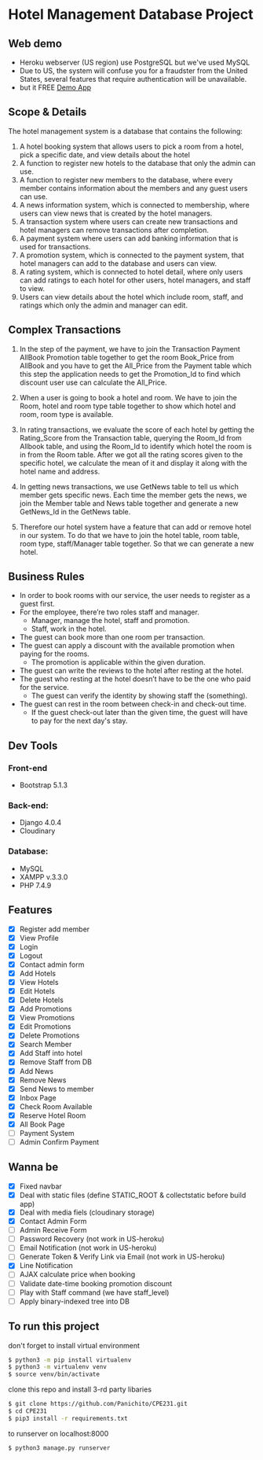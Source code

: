 # Hotel Management Database Project
## Web demo
- Heroku webserver (US region) use PostgreSQL but we've used MySQL
- Due to US, the system will confuse you for a fraudster from the United States, several features that require authentication will be unavailable.
- but it FREE
[Demo App](https://poonveh.herokuapp.com/)

## Scope & Details
The hotel management system is a database that contains the following:
1. A hotel booking system that allows users to pick a room from a hotel, pick a specific date, and view details about the hotel
2. A function to register new hotels to the database that only the admin can use.
3. A function to register new members to the database, where every member contains information about the members and any guest users can use.
4. A news information system, which is connected to membership, where users can view news that is created by the hotel managers.
5. A transaction system where users can create new transactions and hotel managers can remove transactions after completion.
6. A payment system where users can add banking information that is used for transactions.
7. A promotion system, which is connected to the payment system, that hotel managers can add to the database and users can view.
8. A rating system, which is connected to hotel detail, where only users can add ratings to each hotel for other users, hotel managers, and staff to view.
9. Users can view details about the hotel which include room, staff, and ratings which only the admin and manager can edit.

## Complex Transactions
1. In the step of the payment, we have to join the Transaction Payment AllBook Promotion table together to get the room Book_Price from AllBook and you have to get the All_Price from the Payment table which this step the application needs to get the Promotion_Id to find which discount user use can calculate the All_Price.
2. When a user is going to book a hotel and room. We have to join the Room, hotel and room type table together to show which hotel and room, room type is available.
3. In rating transactions, we evaluate the score of each hotel by getting the Rating_Score from the Transaction table, querying the Room_Id from Allbook table, and using the Room_Id to identify which hotel the room is in from the Room table. After we got all the rating scores given to the specific hotel, we calculate the mean of it and display it along with the hotel name and address.
4. In getting news transactions, we use GetNews table to tell us which member gets specific news. Each time the member gets the news, we join the Member table and News table together and generate a new GetNews_Id in the GetNews table.

5. Therefore our hotel system have a feature that can add or remove hotel in our system. To do that we have to join the hotel table, room table, room type, staff/Manager table together. So that we can generate a new hotel.

## Business Rules
- In order to book rooms with our service, the user needs to register as a guest first.
- For the employee, there’re two roles staff and manager.
    - Manager, manage the hotel, staff and promotion.
    - Staff, work in the hotel.
- The guest can book more than one room per transaction.
- The guest can apply a discount with the available promotion when paying for the rooms.
    - The promotion is applicable within the given duration.
- The guest can write the reviews to the hotel after resting at the hotel.
- The guest who resting at the hotel doesn’t have to be the one who paid for the service.
    - The guest can verify the identity by showing staff the (something).
- The guest can rest in the room between check-in and check-out time.
    - If the guest check-out later than the given time, the guest will have to pay for the next day's stay.

## Dev Tools
### Front-end
- Bootstrap 5.1.3
### Back-end: 
- Django 4.0.4
- Cloudinary
### Database: 
- MySQL
- XAMPP v.3.3.0
- PHP 7.4.9

## Features
- [x] Register add member
- [x] View Profile
- [x] Login
- [x] Logout
- [x] Contact admin form
- [x] Add Hotels
- [x] View Hotels
- [x] Edit Hotels
- [x] Delete Hotels
- [x] Add Promotions
- [x] View Promotions
- [x] Edit Promotions
- [x] Delete Promotions
- [x] Search Member
- [x] Add Staff into hotel
- [x] Remove Staff from DB
- [x] Add News
- [x] Remove News
- [x] Send News to member
- [x] Inbox Page
- [x] Check Room Available
- [x] Reserve Hotel Room
- [x] All Book Page
- [ ] Payment System
- [ ] Admin Confirm Payment

## Wanna be
- [x] Fixed navbar
- [x] Deal with static files (define STATIC_ROOT & collectstatic before build app)
- [x] Deal with media fiels (cloudinary storage)
- [x] Contact Admin Form
- [ ] Admin Receive Form
- [ ] Password Recovery (not work in US-heroku)
- [ ] Email Notification (not work in US-heroku)
- [ ] Generate Token & Verify Link via Email (not work in US-heroku)
- [x] Line Notification
- [ ] AJAX calculate price when booking
- [ ] Validate date-time booking promotion discount
- [ ] Play with Staff command (we have staff_level) 
- [ ] Apply binary-indexed tree into DB

## To run this project
don't forget to install virtual environment
```bash
$ python3 -m pip install virtualenv
$ python3 -m virtualenv venv
$ source venv/bin/activate
```
clone this repo and install 3-rd party libaries
```bash
$ git clone https://github.com/Panichito/CPE231.git
$ cd CPE231
$ pip3 install -r requirements.txt
```
to runserver on localhost:8000
```bash
$ python3 manage.py runserver
```